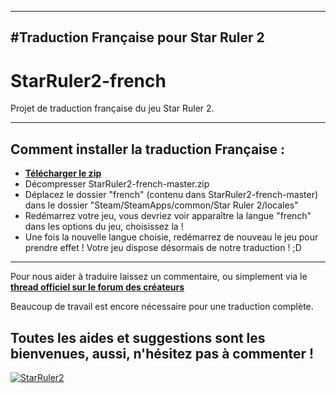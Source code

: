 ----
#Traduction Française pour Star Ruler 2
----
**StarRuler2-french**
=================
Projet de traduction française du jeu Star Ruler 2.

----
Comment installer la traduction Française :
----

* [**Télécharger le zip**](https://github.com/DarkMatter26/StarRuler2-french-R4079/archive/R4079.zip)  
* Décompresser StarRuler2-french-master.zip
* Déplacez le dossier "french" (contenu dans StarRuler2-french-master) dans le dossier "Steam/SteamApps/common/Star Ruler 2/locales"
* Redémarrez votre jeu, vous devriez voir apparaître la langue "french" dans les options du jeu, choisissez la !
* Une fois la nouvelle langue choisie, redémarrez de nouveau le jeu pour prendre effet ! Votre jeu dispose désormais de notre traduction ! ;D


----


Pour nous aider à traduire laissez un commentaire, ou simplement via le [**thread officiel sur le forum des créateurs**](http://forums.blind-mind.com/index.php?topic=6088) 

Beaucoup de travail est encore nécessaire pour une traduction complète.

Toutes les aides et suggestions sont les bienvenues, aussi, n'hésitez pas à commenter !
----
[![StarRuler2](http://i.starruler2.com/logo-tiny.png)](http://starruler2.com/)
